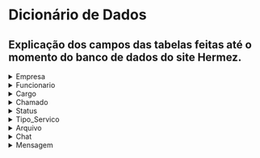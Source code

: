 # Dicionário de Dados

## Explicação dos campos das tabelas feitas até o momento do banco de dados do site Hermez.

<details>
<summary>Empresa</summary>

| Nome Dos Campos | Tipo de dados | Comprimento | Restrições   | Valor padrão   | Descrição                           |
|:---------------:|:-------------:|:-----------:|:------------:|:--------------:|:-----------------------------------:|
| emp_cod         | INT           | Default     | PK, NOT NULL | auto_increment | Número de identificação da empresa  |
| emp_nome        | VARCHAR       | 30          | NOT NULL     | N/A            | Razão Social da empresa             |
| emp_cnpj        | VARCHAR       | 30          | NOT NULL     | N/A            | CNPJ da empresa                     |
| emp_senha       | BINARY        | 60          | NOT NULL     | N/A            | Senha da empresa                    |
| emp_email       | VARCHAR       | 50          | NOT NULL     | N/A            | Email da empresa                    |

</details>


<details>
<summary>Funcionario</summary>

| Nome Dos Campos | Tipo de dados | Comprimento | Restrições   | Valor padrão   | Descrição                               |
|:---------------:|:-------------:|:-----------:|:------------:|:--------------:|:---------------------------------------:|
| fun_cod         | INT           | Default     | PK, NOT NULL | auto_increment | Número de identificação do funcionário  |
| fun_nome        | VARCHAR       | 30          | NOT NULL     | N/A            | Nome do funcionário                     |
| fun_funcao      | VARCHAR       | 20          | NOT NULL     | N/A            | Função do funcionário na empresa        |
| fun_email       | VARCHAR       | 30          | NOT NULL     | N/A            | Email do funcionário                    |
| fun_celular     | VARCHAR       | 15          | NOT NULL     | N/A            | Celular do funcionário                  |
| fun_senha       | BINARY        | 60          | NOT NULL     | N/A            | Senha do funcionário                    |
| emp_cod         | INT           | Default     | FK, NOT NULL | N/A            | Código da empresa                       |
| car_cod         | INT           | Default     | FK, NOT NULL | N/A            | Código do cargo                         |
| fun_dataNasc    | DATE          | Default     | NOT NULL     | N/A            | Data de nascimento do funcionário       |

</details>


<details>
<summary>Cargo</summary>

| Nome Dos Campos | Tipo de dados | Comprimento | Restrições   | Valor padrão   | Descrição                               |
|:---------------:|:-------------:|:-----------:|:------------:|:--------------:|:---------------------------------------:|
| car_cod         | INT           | Default     | PK, NOT NULL | auto_increment | Número de identificação do cargo        |
| car_desc        | VARCHAR       | 30          | NOT NULL     | N/A            | Nome do cargo do site (Adminitrstador, Tecnico e Padrão)|

</details>


<details>
<summary>Chamado</summary>

| Nome Dos Campos | Tipo de dados | Comprimento | Restrições   | Valor padrão   | Descrição                                 |
|:---------------:|:-------------:|:-----------:|:------------:|:--------------:|:-----------------------------------------:|
| cha_cod         | INT           | Default     | PK, NOT NULL | auto_increment | Número de identificação do chamado        |
| cha_desc        | VARCHAR       | 690         | NOT NULL     | N/A            | Descrição do chamado                      |
| cha_dataInicio  | DATETIME      | Default     | NOT NULL     | N/A            | Data e horário que o chamado foi aberto   |
| cha_dataFim     | DATETIME      | Default     |              | N/A            | Data e horário que o chamado foi fechado  |
| cha_local       | VARCHAR       | 32          |              | N/A            | Local do problema do chamado              |
| cha_titulo      | VARCHAR       | 30          | NOT NULL     | N/A            | Titulo do chamado                         |
| fun_cod         | INT           | Default     | FK, NOT NULL | N/A            | Código do funcionario que abriu o chamado |
| sta_cod         | INT           | Default     | FK, 1<=x<=6  | 1              | Código do status do chamado               |
| tec_cod         | INT           | Default     | FK, NOT NULL | N/A            | Código do técnico responsável pelo chamado|
| cha_prioridade  | INT           | Default     | 1 <= X <= 4  | 2              | Número da prioridade do chamado           |
| ser_cod         | INT           | Default     | FK, NOT NULL | N/A            | Código do tipo de serviço do chamado      |
| emp_cod         | INT           | Default     | FK, NOT NULL | N/A            | Código da empresa responsável pelo chamado|
| ct_cod          | INT           | Default     | FK, NOT NULL | N/A            | Código do chat relacionado ao chamado     |
| arq_cod         | INT           | Default     | FK           | N/A            | Código da imagem anexada no chamado       |

</details>


<details>
<summary>Status</summary>

| Nome Dos Campos | Tipo de dados | Comprimento | Restrições   | Valor padrão   | Descrição                                 |
|:---------------:|:-------------:|:-----------:|:------------:|:--------------:|:-----------------------------------------:|
| sta_cod         | INT           | Default     | PK, NOT NULL | auto_increment | Número de identificação do status         |
| sta_nome        | VARCHAR       | 20          | NOT NULL     | N/A            | Nome do status que um chamado pode estar  |
| sta_valor       | INT           | Default     | 1 <= x <= 6  | 0              | Valor do status em número                 |

</details>


<details>
<summary>Tipo_Servico</summary>

| Nome Dos Campos | Tipo de dados | Comprimento | Restrições   | Valor padrão   | Descrição                                            |
|:---------------:|:-------------:|:-----------:|:------------:|:--------------:|:----------------------------------------------------:|
| ser_cod         | INT           | Default     | PK, NOT NULL | auto_increment | Número de identificação do tipo de serviço           |
| ser_nome        | VARCHAR       | 31          | NOT NULL     | N/A            | Nome do tipo de serviço que um chamado pode ter      |
| ser_prioridade  | INT           | Default     | 1 <= x <= 4  | 2              | Número da prioridade do tipo de serviço              |

</details>


<details>
<summary>Arquivo</summary>

| Nome Dos Campos | Tipo de dados | Comprimento | Restrições   | Valor padrão   | Descrição                               |
|:---------------:|:-------------:|:-----------:|:------------:|:--------------:|:---------------------------------------:|
| arq_cod         | INT           | Default     | PK, NOT NULL | auto_increment | Número de identificação do arquivo      |
| arq_caminho     | VARCHAR       | 200         | NOT NULL     | N/A            | Link de onde a imagem está armazenada   |

</details>


<details>
<summary>Chat</summary>

| Nome Dos Campos | Tipo de dados | Comprimento | Restrições   | Valor padrão   | Descrição                               |
|:---------------:|:-------------:|:-----------:|:------------:|:--------------:|:---------------------------------------:|
| ct_cod          | INT           | Default     | PK, NOT NULL | auto_increment | Número de identificação do chat         |
| ct_status       | tinyint       | 1           |              | 1              | Status se o chat está aberto (1) ou fechado(0)|

</details>


<details>
<summary>Mensagem</summary>

| Nome Dos Campos | Tipo de dados | Comprimento | Restrições   | Valor padrão   | Descrição                                 |
|:---------------:|:-------------:|:-----------:|:------------:|:--------------:|:-----------------------------------------:|
| msg_cod         | INT           | Default     | PK, NOT NULL | auto_increment | Número de identificação da mensagem       |
| msg_texto       | VARCHAR       | 500         | NOT NULL     | N/A            | Texto contido na mensagem                 |
| fun_cod         | INT           | Default     | FK, NOT NULL | N/A            | Código do funcionario que enviou a mensagem|
| ct_cod          | INT           | Default     | FK, NOT NULL | N/A            | Código do chat que a mensgem foi enviada  |
| arq_cod         | INT           | Default     | FK           | N/A            | Código da imagem anexada na mensagem      |
| msg_dataEnv     | DATETIME      | Default     | NOT NULL     | N/A            | Data e horário que a mensagem foi enviada |

</details>


<!-- <details>
<summary></summary>

</details>


<details>
<summary></summary>

</details> -->